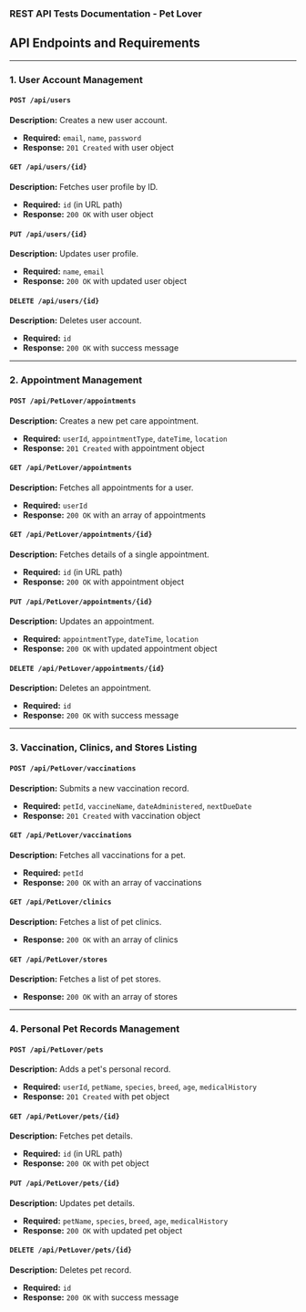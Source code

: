 ### REST API Tests Documentation - Pet Lover

## **API Endpoints and Requirements**

---

### **1. User Account Management**

#### `POST /api/users`

**Description:** Creates a new user account.  
* **Required:** `email`,     `name`,  `password`  
* **Response:** `201 Created` with user object  

#### `GET /api/users/{id}`

**Description:** Fetches user profile by ID.  
* **Required:** `id` (in URL path)  
* **Response:** `200 OK` with user object  

#### `PUT /api/users/{id}`

**Description:** Updates user profile.  
* **Required:** `name`,  `email`  
* **Response:** `200 OK` with updated user object  

#### `DELETE /api/users/{id}`

**Description:** Deletes user account.  
* **Required:** `id`  
* **Response:** `200 OK` with success message  

---

### **2. Appointment Management**

#### `POST /api/PetLover/appointments`

**Description:** Creates a new pet care appointment.  
* **Required:** `userId`,     `appointmentType`,     `dateTime`,  `location`  
* **Response:** `201 Created` with appointment object  

#### `GET /api/PetLover/appointments`

**Description:** Fetches all appointments for a user.  
* **Required:** `userId`  
* **Response:** `200 OK` with an array of appointments  

#### `GET /api/PetLover/appointments/{id}`

**Description:** Fetches details of a single appointment.  
* **Required:** `id` (in URL path)  
* **Response:** `200 OK` with appointment object  

#### `PUT /api/PetLover/appointments/{id}`

**Description:** Updates an appointment.  
* **Required:** `appointmentType`,     `dateTime`,  `location`  
* **Response:** `200 OK` with updated appointment object  

#### `DELETE /api/PetLover/appointments/{id}`

**Description:** Deletes an appointment.  
* **Required:** `id`  
* **Response:** `200 OK` with success message  

---

### **3. Vaccination, Clinics, and Stores Listing**

#### `POST /api/PetLover/vaccinations`

**Description:** Submits a new vaccination record.  
* **Required:** `petId`,     `vaccineName`,     `dateAdministered`,  `nextDueDate`  
* **Response:** `201 Created` with vaccination object  

#### `GET /api/PetLover/vaccinations`

**Description:** Fetches all vaccinations for a pet.  
* **Required:** `petId`  
* **Response:** `200 OK` with an array of vaccinations  

#### `GET /api/PetLover/clinics`

**Description:** Fetches a list of pet clinics.  
* **Response:** `200 OK` with an array of clinics  

#### `GET /api/PetLover/stores`

**Description:** Fetches a list of pet stores.  
* **Response:** `200 OK` with an array of stores  

---

### **4. Personal Pet Records Management**

#### `POST /api/PetLover/pets`

**Description:** Adds a pet's personal record.  
* **Required:** `userId`,     `petName`,     `species`,     `breed`,     `age`,  `medicalHistory`  
* **Response:** `201 Created` with pet object  

#### `GET /api/PetLover/pets/{id}`

**Description:** Fetches pet details.  
* **Required:** `id` (in URL path)  
* **Response:** `200 OK` with pet object  

#### `PUT /api/PetLover/pets/{id}`

**Description:** Updates pet details.  
* **Required:** `petName`,     `species`,     `breed`,     `age`,  `medicalHistory`  
* **Response:** `200 OK` with updated pet object  

#### `DELETE /api/PetLover/pets/{id}`

**Description:** Deletes pet record.  
* **Required:** `id`  
* **Response:** `200 OK` with success message  

